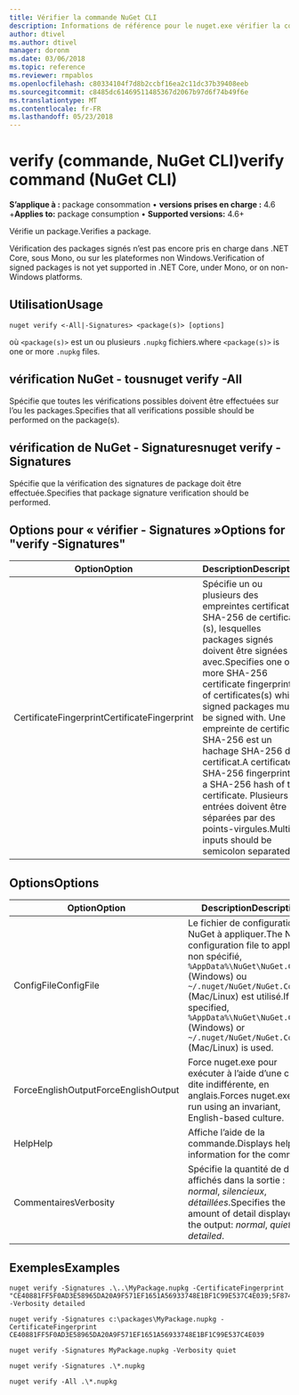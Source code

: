 ```yaml
---
title: Vérifier la commande NuGet CLI
description: Informations de référence pour le nuget.exe vérifier la commande
author: dtivel
ms.author: dtivel
manager: doronm
ms.date: 03/06/2018
ms.topic: reference
ms.reviewer: rmpablos
ms.openlocfilehash: c80334104f7d8b2ccbf16ea2c11dc37b39408eeb
ms.sourcegitcommit: c8485dc61469511485367d2067b97d6f74b49f6e
ms.translationtype: MT
ms.contentlocale: fr-FR
ms.lasthandoff: 05/23/2018
---
```

# <a name="verify-command-nuget-cli"></a><span data-ttu-id="cff69-103">verify (commande, NuGet CLI)</span><span class="sxs-lookup"><span data-stu-id="cff69-103">verify command (NuGet CLI)</span></span>

<span data-ttu-id="cff69-104">**S’applique à :** package consommation &bullet; **versions prises en charge :** 4.6 +</span><span class="sxs-lookup"><span data-stu-id="cff69-104">**Applies to:** package consumption &bullet; **Supported versions:** 4.6+</span></span>

<span data-ttu-id="cff69-105">Vérifie un package.</span><span class="sxs-lookup"><span data-stu-id="cff69-105">Verifies a package.</span></span>

<span data-ttu-id="cff69-106">Vérification des packages signés n’est pas encore pris en charge dans .NET Core, sous Mono, ou sur les plateformes non Windows.</span><span class="sxs-lookup"><span data-stu-id="cff69-106">Verification of signed packages is not yet supported in .NET Core, under Mono, or on non-Windows platforms.</span></span>

## <a name="usage"></a><span data-ttu-id="cff69-107">Utilisation</span><span class="sxs-lookup"><span data-stu-id="cff69-107">Usage</span></span>

```cli
nuget verify <-All|-Signatures> <package(s)> [options]
```

<span data-ttu-id="cff69-108">où `<package(s)>` est un ou plusieurs `.nupkg` fichiers.</span><span class="sxs-lookup"><span data-stu-id="cff69-108">where `<package(s)>` is one or more `.nupkg` files.</span></span>

## <a name="nuget-verify--all"></a><span data-ttu-id="cff69-109">vérification NuGet - tous</span><span class="sxs-lookup"><span data-stu-id="cff69-109">nuget verify -All</span></span>

<span data-ttu-id="cff69-110">Spécifie que toutes les vérifications possibles doivent être effectuées sur l’ou les packages.</span><span class="sxs-lookup"><span data-stu-id="cff69-110">Specifies that all verifications possible should be performed on the package(s).</span></span>

## <a name="nuget-verify--signatures"></a><span data-ttu-id="cff69-111">vérification de NuGet - Signatures</span><span class="sxs-lookup"><span data-stu-id="cff69-111">nuget verify -Signatures</span></span>

<span data-ttu-id="cff69-112">Spécifie que la vérification des signatures de package doit être effectuée.</span><span class="sxs-lookup"><span data-stu-id="cff69-112">Specifies that package signature verification should be performed.</span></span>

## <a name="options-for-verify--signatures"></a><span data-ttu-id="cff69-113">Options pour « vérifier - Signatures »</span><span class="sxs-lookup"><span data-stu-id="cff69-113">Options for "verify -Signatures"</span></span>

| <span data-ttu-id="cff69-114">Option</span><span class="sxs-lookup"><span data-stu-id="cff69-114">Option</span></span> | <span data-ttu-id="cff69-115">Description</span><span class="sxs-lookup"><span data-stu-id="cff69-115">Description</span></span> |
| --- | --- |
| <span data-ttu-id="cff69-116">CertificateFingerprint</span><span class="sxs-lookup"><span data-stu-id="cff69-116">CertificateFingerprint</span></span> | <span data-ttu-id="cff69-117">Spécifie un ou plusieurs des empreintes certificat SHA-256 de certificats (s), lesquelles packages signés doivent être signées avec.</span><span class="sxs-lookup"><span data-stu-id="cff69-117">Specifies one or more SHA-256 certificate fingerprints of certificates(s) which signed packages must be signed with.</span></span> <span data-ttu-id="cff69-118">Une empreinte de certificat SHA-256 est un hachage SHA-256 du certificat.</span><span class="sxs-lookup"><span data-stu-id="cff69-118">A certificate SHA-256 fingerprint is a SHA-256 hash of the certificate.</span></span> <span data-ttu-id="cff69-119">Plusieurs entrées doivent être séparées par des points-virgules.</span><span class="sxs-lookup"><span data-stu-id="cff69-119">Multiple inputs should be semicolon separated.</span></span> |

## <a name="options"></a><span data-ttu-id="cff69-120">Options</span><span class="sxs-lookup"><span data-stu-id="cff69-120">Options</span></span>

| <span data-ttu-id="cff69-121">Option</span><span class="sxs-lookup"><span data-stu-id="cff69-121">Option</span></span> | <span data-ttu-id="cff69-122">Description</span><span class="sxs-lookup"><span data-stu-id="cff69-122">Description</span></span> |
| --- | --- |
| <span data-ttu-id="cff69-123">ConfigFile</span><span class="sxs-lookup"><span data-stu-id="cff69-123">ConfigFile</span></span> | <span data-ttu-id="cff69-124">Le fichier de configuration NuGet à appliquer.</span><span class="sxs-lookup"><span data-stu-id="cff69-124">The NuGet configuration file to apply.</span></span> <span data-ttu-id="cff69-125">Si non spécifié, `%AppData%\NuGet\NuGet.Config` (Windows) ou `~/.nuget/NuGet/NuGet.Config` (Mac/Linux) est utilisé.</span><span class="sxs-lookup"><span data-stu-id="cff69-125">If not specified, `%AppData%\NuGet\NuGet.Config` (Windows) or `~/.nuget/NuGet/NuGet.Config` (Mac/Linux) is used.</span></span>|
| <span data-ttu-id="cff69-126">ForceEnglishOutput</span><span class="sxs-lookup"><span data-stu-id="cff69-126">ForceEnglishOutput</span></span> | <span data-ttu-id="cff69-127">Force nuget.exe pour exécuter à l’aide d’une culture dite indifférente, en anglais.</span><span class="sxs-lookup"><span data-stu-id="cff69-127">Forces nuget.exe to run using an invariant, English-based culture.</span></span> |
| <span data-ttu-id="cff69-128">Help</span><span class="sxs-lookup"><span data-stu-id="cff69-128">Help</span></span> | <span data-ttu-id="cff69-129">Affiche l’aide de la commande.</span><span class="sxs-lookup"><span data-stu-id="cff69-129">Displays help information for the command.</span></span> |
| <span data-ttu-id="cff69-130">Commentaires</span><span class="sxs-lookup"><span data-stu-id="cff69-130">Verbosity</span></span> | <span data-ttu-id="cff69-131">Spécifie la quantité de détails affichés dans la sortie : *normal*, *silencieux*, *détaillées*.</span><span class="sxs-lookup"><span data-stu-id="cff69-131">Specifies the amount of detail displayed in the output: *normal*, *quiet*, *detailed*.</span></span> |

## <a name="examples"></a><span data-ttu-id="cff69-132">Exemples</span><span class="sxs-lookup"><span data-stu-id="cff69-132">Examples</span></span>

```cli
nuget verify -Signatures .\..\MyPackage.nupkg -CertificateFingerprint "CE40881FF5F0AD3E58965DA20A9F571EF1651A56933748E1BF1C99E537C4E039;5F874AAF47BCB268A19357364E7FBB09D6BF9E8A93E1229909AC5CAC865802E2" -Verbosity detailed

nuget verify -Signatures c:\packages\MyPackage.nupkg -CertificateFingerprint CE40881FF5F0AD3E58965DA20A9F571EF1651A56933748E1BF1C99E537C4E039

nuget verify -Signatures MyPackage.nupkg -Verbosity quiet

nuget verify -Signatures .\*.nupkg

nuget verify -All .\*.nupkg

```